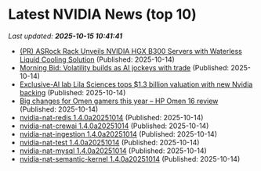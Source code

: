# Latest NVIDIA News (top 10)
_Last updated: **2025-10-15 10:41:41**_

- [(PR) ASRock Rack Unveils NVIDIA HGX B300 Servers with Waterless Liquid Cooling Solution](https://www.techpowerup.com/341867/asrock-rack-unveils-nvidia-hgx-b300-servers-with-waterless-liquid-cooling-solution) (Published: 2025-10-14)
- [Morning Bid: Volatility builds as AI jockeys with trade](https://finance.yahoo.com/news/morning-bid-volatility-builds-ai-103908786.html) (Published: 2025-10-14)
- [Exclusive-AI lab Lila Sciences tops $1.3 billion valuation with new Nvidia backing](https://biztoc.com/x/72665086d78644bd) (Published: 2025-10-14)
- [Big changes for Omen gamers this year – HP Omen 16 review](https://www.notebookcheck.net/Big-changes-for-Omen-gamers-this-year-HP-Omen-16-review.1137260.0.html) (Published: 2025-10-14)
- [nvidia-nat-redis 1.4.0a20251014](https://pypi.org/project/nvidia-nat-redis/1.4.0a20251014/) (Published: 2025-10-14)
- [nvidia-nat-crewai 1.4.0a20251014](https://pypi.org/project/nvidia-nat-crewai/1.4.0a20251014/) (Published: 2025-10-14)
- [nvidia-nat-ingestion 1.4.0a20251014](https://pypi.org/project/nvidia-nat-ingestion/1.4.0a20251014/) (Published: 2025-10-14)
- [nvidia-nat-test 1.4.0a20251014](https://pypi.org/project/nvidia-nat-test/1.4.0a20251014/) (Published: 2025-10-14)
- [nvidia-nat-mysql 1.4.0a20251014](https://pypi.org/project/nvidia-nat-mysql/1.4.0a20251014/) (Published: 2025-10-14)
- [nvidia-nat-semantic-kernel 1.4.0a20251014](https://pypi.org/project/nvidia-nat-semantic-kernel/1.4.0a20251014/) (Published: 2025-10-14)
